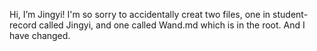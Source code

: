 Hi, I’m Jingyi! 
I'm so sorry to accidentally creat two files, 
one in student-record called Jingyi, and one called Wand.md which is in the root. 
And I have changed.